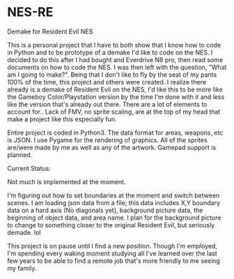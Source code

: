 # NES-RE
Demake for Resident Evil NES

This is a personal project that I have to both show that I know how to code in Python and to be prototype of a demake I'd like to code on the NES. I 
decided to do this after I had bought and Everdrive N8 pro, then read some documents on how to code the NES. I was then left with the question, "What am I going to make?". Being that I don't like to fly by the seat of my pants 100% of the time, this project and others were created. I realize there already is a demake of Resident Evil on the NES, I'd like this to be more like the Gameboy Color/Playstation version by the time I'm done with it and less like the version that's already out there. There are a lot of elements to account for.. Lack of FMV, no sprite scaling, are at the top of my head that make a project like this especially fun.

Entire project is coded in Python3. The data format for areas, weapons, etc is JSON. I use Pygame for the rendering of graphics. All of the sprites are/were made by me as well as any of the artwork. Gamepad support is planned.

Current Status: 

Not much is implemented at the moment. 

I'm figuring out how to set boundaries at the moment and switch between scenes. I am loading json data from a file; this data includes X,Y boundary data on a hard axis (No diagonals yet), background picture data, the beginning of object data, and area name. I plan for the background picture to change to something closer to the original Resident Evil, but seriously demade. lol

This project is on pause until I find a new position. Though I'm employed, I'm spending every waking moment studying all I've learned over the last few years to be able to find a remote job that's more friendly to me seeing my family. 
